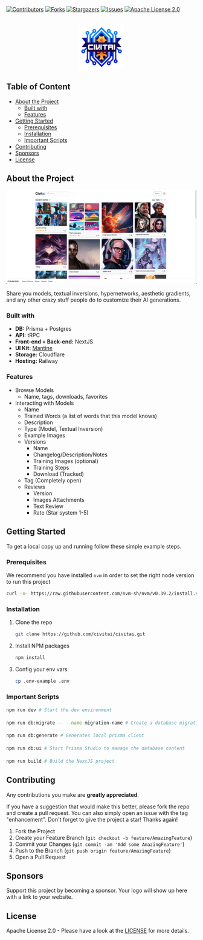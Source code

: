 [![Contributors][contributors-shield]][contributors-url]
[![Forks][forks-shield]][forks-url]
[![Stargazers][stars-shield]][stars-url]
[![Issues][issues-shield]][issues-url]
[![Apache License 2.0][license-shield]][license-url]

<br />
<div align="center">
  <a href="https://civitai.com/">
    <img src="media/logo.png" alt="Civitai Logo" width="120" height="auto">
  </a>
</div>

## Table of Content
- [About the Project](#about-the-project)
  - [Built with](#built-with)
  - [Features](#features)
- [Getting Started](#getting-started)
  - [Prerequisites](#prerequisites)
  - [Installation](#installation)
  - [Important Scripts](#important-scripts)
- [Contributing](#contributing)
- [Sponsors](#sponsors)
- [License](#license)



## About the Project

![Civitai Homepage Screenshot](media/header.png)

Share you models, textual inversions, hypernetworks, aesthetic gradients, and any other crazy stuff people do to customize their AI generations.

### Built with
- **DB:** Prisma + Postgres
- **API:** tRPC
- **Front-end + Back-end:** NextJS
- **UI Kit:** [Mantine](https://mantine.dev/)
- **Storage:** Cloudflare
- **Hosting:** Railway

### Features
- Browse Models
  - Name, tags, downloads, favorites
- Interacting with Models
  - Name
  - Trained Words (a list of words that this model knows)
  - Description
  - Type (Model, Textual Inversion)
  - Example Images
  - Versions
    - Name
    - Changelog/Description/Notes
    - Training Images (optional)
    - Training Steps
    - Download (Tracked)
  - Tag (Completely open)
  - Reviews
    - Version
    - Images Attachments
    - Text Review
    - Rate (Star system 1-5)

## Getting Started

To get a local copy up and running follow these simple example steps.

### Prerequisites

We recommend you have installed `nvm` in order to set the right node version to run this project
```sh
curl -o- https://raw.githubusercontent.com/nvm-sh/nvm/v0.39.2/install.sh | bash
```

### Installation

1. Clone the repo
   ```sh
   git clone https://github.com/civitai/civitai.git
   ```
1. Install NPM packages
   ```sh
   npm install
   ```
1. Config your env vars
   ```sh
   cp .env-example .env
   ```

### Important Scripts
```sh
npm run dev # Start the dev environment

npm run db:migrate -- --name migration-name # Create a database migration with prisma after updating the schema

npm run db:generate # Generates local prisma client

npm run db:ui # Start Prisma Studio to manage the database content

npm run build # Build the NextJS project
```

## Contributing

Any contributions you make are **greatly appreciated**.

If you have a suggestion that would make this better, please fork the repo and create a pull request. You can also simply open an issue with the tag "enhancement".
Don't forget to give the project a star! Thanks again!

1. Fork the Project
1. Create your Feature Branch (`git checkout -b feature/AmazingFeature`)
1. Commit your Changes (`git commit -am 'Add some AmazingFeature'`)
1. Push to the Branch (`git push origin feature/AmazingFeature`)
1. Open a Pull Request

## Sponsors

Support this project by becoming a sponsor. Your logo will show up here with a link to your website.

## License
Apache License 2.0 - Please have a look at the [LICENSE](/LICENSE) for more details.


[contributors-shield]: https://img.shields.io/github/contributors/civitai/civitai.svg?style=for-the-badge
[contributors-url]: https://github.com/civitai/civitai/graphs/contributors
[forks-shield]: https://img.shields.io/github/forks/civitai/civitai.svg?style=for-the-badge
[forks-url]: https://github.com/civitai/civitai/network/members
[stars-shield]: https://img.shields.io/github/stars/civitai/civitai.svg?style=for-the-badge
[stars-url]: https://github.com/civitai/civitai/stargazers
[issues-shield]: https://img.shields.io/github/issues/civitai/civitai.svg?style=for-the-badge
[issues-url]: https://github.com/civitai/civitai/issues
[license-shield]: https://img.shields.io/github/license/civitai/civitai.svg?style=for-the-badge
[license-url]: https://github.com/civitai/civitai/blob/master/LICENSE

